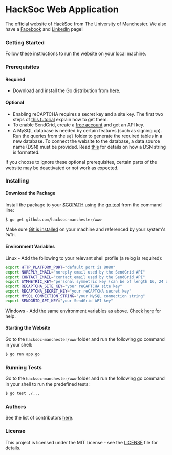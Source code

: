 # HackSoc Web Application

The official website of [HackSoc](http://hacksoc.com/) from The University of Manchester. We also have a [Facebook](https://www.facebook.com/groups/HackSocManc/) and [LinkedIn](https://www.linkedin.com/company-beta/17980188/) page!

### Getting Started

Follow these instructions to run the website on your local machine.

### Prerequisites

#### Required
* Download and install the Go distribution from [here](https://golang.org/doc/install).

#### Optional
* Enabling reCAPTCHA requires a secret key and a site key. The first two steps of [this tutorial](https://webdesign.tutsplus.com/tutorials/how-to-integrate-no-captcha-recaptcha-in-your-website--cms-23024) explain how to get them.
* To enable SendGrid, create a [free account](https://sendgrid.com/free/) and get an API key.
* A MySQL database is needed by certain features (such as signing up). Run the queries from the ```sql```  folder to generate the required tables in a new database. To connect the website to the database, a data source name (DSN) must be provided. Read [this](https://github.com/go-sql-driver/mysql#dsn-data-source-name) for details on how a DSN string is formatted.

If you choose to ignore these optional prerequisites, certain parts of the website may be deactivated or not work as expected.

### Installing

#### Download the Package
Install the package to your [$GOPATH](http://code.google.com/p/go-wiki/wiki/GOPATH "GOPATH") using the [go tool](http://golang.org/cmd/go/ "go command") from the command line:
```bash
$ go get github.com/hacksoc-manchester/www
```
Make sure [Git is installed](http://git-scm.com/downloads) on your machine and referenced by your system's ```PATH```.

#### Environment Variables
Linux - Add the following to your relevant shell profile (a relog is required):
```bash
export HTTP_PLATFORM_PORT="default port is 8080"
export NOREPLY_EMAIL="noreply email used by the SendGrid API"
export CONTACT_EMAIL="contact email used by the SendGrid API"
export SYMMETRIC_KEY="personal symmetric key (can be of length 16, 24 or 32). Longer keys are more secure"
export RECAPTCHA_SITE_KEY="your reCAPTCHA site key"
export RECAPTCHA_SECRET_KEY="your reCAPTCHA secret key"
export MYSQL_CONNECTION_STRING="your MySQL connection string"
export SENDGRID_API_KEY="your SendGrid API key"
```
Windows - Add the same environment variables as above. Check [here](http://www.computerhope.com/issues/ch000549.htm) for help.

#### Starting the Website
Go to the ```hacksoc-manchester/www``` folder and run the following go command in your shell:
```bash
$ go run app.go
```

### Running Tests

Go to the ```hacksoc-manchester/www``` folder and run the following go command in your shell to run the predefined tests:
```bash
$ go test ./...
```

### Authors

See the list of contributors [here](https://github.com/hacksoc-manchester/www/graphs/contributors).

### License

This project is licensed under the MIT License - see the [LICENSE](LICENSE) file for details.
